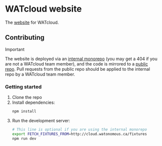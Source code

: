 # WATcloud website

The [website](https://cloud.watonomous.ca) for WATcloud.

## Contributing

> [!IMPORTANT]  
> The website is deployed via an [internal monorepo](https://github.com/WATonomous/infra-config)
> (you may get a 404 if you are not a WATcloud team member), and the code is mirrored to a
> [public repo](https://github.com/WATonomous/watcloud-website). Pull requests from the public
> repo should be applied to the internal repo by a WATcloud team member.

### Getting started

1. Clone the repo
2. Install dependencies:
    ```bash
    npm install
    ```
3. Run the development server:
    ```bash
    # This line is optional if you are using the internal monorepo
    export FETCH_FIXTURES_FROM=http://cloud.watonomous.ca/fixtures
    npm run dev
    ```
